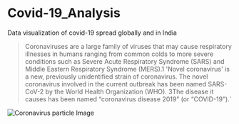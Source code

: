# Covid-19_Analysis
Data visualization of covid-19 spread globally and in India

> Coronaviruses are a large family of viruses that may cause respiratory illnesses in humans ranging from common colds to more severe conditions such as Severe Acute Respiratory Syndrome (SARS) and Middle Eastern Respiratory Syndrome (MERS).1
'Novel coronavirus' is a new, previously unidentified strain of coronavirus. The novel coronavirus involved in the current outbreak has been named SARS-CoV-2 by the World Health Organization (WHO). 3The disease it causes has been named “coronavirus disease 2019” (or “COVID-19”).`

![Coronavirus particle Image](https://www.vtc.edu/wp-content/uploads/2020/07/COVID-banner.jpg)
